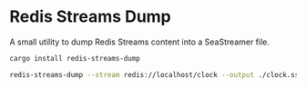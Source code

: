 # Redis Streams Dump

A small utility to dump Redis Streams content into a SeaStreamer file.

```sh
cargo install redis-streams-dump
```

```sh
redis-streams-dump --stream redis://localhost/clock --output ./clock.ss --since 2023-09-05T13:30:00.7 --until 2023-09-05T13:30:00.8
```